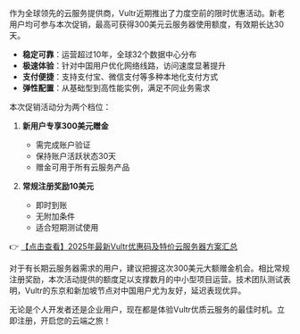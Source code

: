 
作为全球领先的云服务提供商，Vultr近期推出了力度空前的限时优惠活动。新老用户均可参与本次促销，最高可获得300美元云服务器使用额度，有效期长达30天。


- **稳定可靠**：运营超过10年，全球32个数据中心分布
- **极速体验**：针对中国用户优化网络线路，访问速度显著提升
- **支付便捷**：支持支付宝、微信支付等多种本地化支付方式
- **弹性配置**：从基础型到高性能实例，满足不同业务需求


本次促销活动分为两个档位：

1. **新用户专享300美元赠金**
   - 需完成账户验证
   - 保持账户活跃状态30天
   - 赠金可用于所有云服务产品

2. **常规注册奖励10美元**
   - 即时到账
   - 无附加条件
   - 适合短期测试使用

👉 [【点击查看】2025年最新Vultr优惠码及特价云服务器方案汇总](https://bit.ly/VuLtr)


对于有长期云服务器需求的用户，建议把握这次300美元大额赠金机会。相比常规注册奖励，本次活动提供的额度足以支撑数月的中小型项目运营。技术团队测试表明，Vultr的东京和新加坡节点对中国用户尤为友好，延迟表现优异。

无论是个人开发者还是企业用户，现在都是体验Vultr优质云服务的最佳时机。立即注册，开启您的云端之旅！
